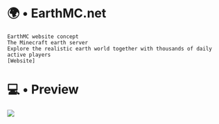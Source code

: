 # 🌍 • EarthMC.net 
    EarthMC website concept
    The Minecraft earth server
    Explore the realistic earth world together with thousands of daily active players️
    [Website]
    
# 💻 • Preview
<a href="https://krzysztof-pilarski.github.io/EarthMC-website/" target="_blank"><img src="https://img.shields.io/badge/-Show Demo Site-%230077B5?style=for-the-badge&logo=html5&logoColor=white"></a> 
